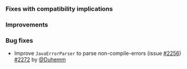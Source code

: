 
  [@Duhemm]: http://github.com/Duhemm
  [2256]: https://github.com/sbt/sbt/issues/2256
  [2272]: https://github.com/sbt/sbt/pull/2272

### Fixes with compatibility implications

### Improvements

### Bug fixes
- Improve `JavaErrorParser` to parse non-compile-errors (issue [#2256][2256]) [#2272][2272] by [@Duhemm][@Duhemm]
